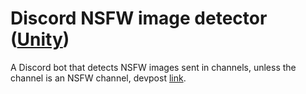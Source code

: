 # Discord NSFW image detector ([Unity](https://top.gg/bot/811668584559935488))
A Discord bot that detects NSFW images sent in channels, unless the channel is an NSFW channel, devpost [link](https://devpost.com/software/unity-aeqlpv).
